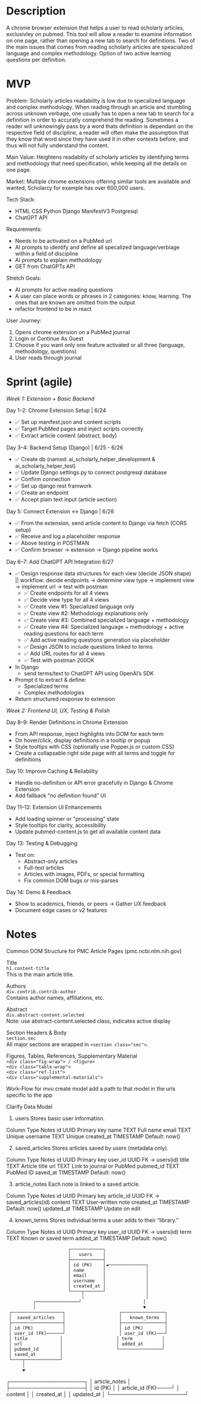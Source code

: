 # Description
A chrome browser extension that helps a user to read scholarly articles, exclusivley on pubmed. This tool will allow a reader to examine information on one page, rather than opening a new tab to search for definitions. Two of the main issues that comes from reading scholarly articles are speacialized language and complex methodology. Option of two active learning questions per definition.


# MVP 
Problem: 
Scholarly articles readability is low due to specalized language and complex methodology. When reading through an article and stumbling across unknown verbage, one usually has to open a new tab to search for a definition in order to accuratly comprehend the reading. Sometimes a reader will unknowingly pass by a word thats definition is dependant on the respective field of discipline, a reader will often make the assumption that they know that word since they have used it in other contexts before, and thus will not fully understand the content.

Main Value: 
Heightens readablity of scholarly articles by identifying terms and methodology that need specification, while keeping all the details on one page. 

Market: 
Multiple chrome extensions offering similar tools are available and wanted, Scholarcy for example has over 600,000 users.

Tech Stack:
- HTML CSS Python Django ManifestV3 Postgresql
- ChatGPT API

Requirements:
- Needs to be activated on a PubMed url 
- AI prompts to identify and define all specalized language/verbiage within a field of discipline 
- AI prompts to explain methodology 
- GET from ChatGPTs API

Stretch Goals:
- AI prompts for active reading questions
- A user can place words or phrases in 2 categories: know, learning. The ones that are known are omitted from the output
- refactor frontend to be in react

User Journey:
1. Opens chrome extension on a PubMed journal 
2. Login or Continue As Guest
3. Choose if you want only one feature activated or all three (language, methodology, questions)
4. User reads through journal 








# Sprint (agile)

*Week 1: Extension + Basic Backend*

Day 1–2: Chrome Extension Setup | 6/24
- ✅ Set up manifest.json and content scripts  
- ✅ Target PubMed pages and inject scripts correctly 
- ✅ Extract article content (abstract, body) 

Day 3–4: Backend Setup (Django) | 6/25 - 6/26
- ✅ Create db (named: ai_scholarly_helper_development & ai_scholarly_helper_test)
- ✅ Update Django settings.py to connect postgresql database
- ✅ Confirm connection
- ✅ Set up django rest framwork
- ✅ Create an endpoint
- ✅ Accept plain text input (article section)

Day 5: Connect Extension ↔ Django | 6/26
- ✅ From the extension, send article content to Django via fetch (CORS setup)
- ✅ Receive and log a placeholder response
- ✅ Above testing in POSTMAN
- ✅ Confirm browser → extension → Django pipeline works

Day 6–7: Add ChatGPT API Integration 6/27
- ✅ Design response data structures for each view (decide JSON shape) || workflow: decide endpoints → determine view type → implement view → implement url → test with postman
  - ✅ Create endpoints for all 4 views 
  - ✅ Decide view type for all 4 views 
  - ✅ Create view #1: Specialized language only
  - ✅ Create view #2: Methodology explanations only
  - ✅ Create view #3: Combined specialized language + methodology
  - ✅ Create view #4: Specialized language + methodology + active reading questions for each term
  - ✅ Add active reading questions generation via placeholder
  - ✅ Design JSON to include questions linked to terms
  - ✅ Add URL routes for all 4 views
  - ✅ Test with postman 200OK
- In Django 
  - send terms/text to ChatGPT API using OpenAI’s SDK
- Prompt it to extract & define:
  - Specialized terms
  - Complex methodologies
-  Return structured response to extension


*Week 2: Frontend UI, UX, Testing & Polish*

Day 8–9: Render Definitions in Chrome Extension
- From API response, inject highlights into DOM for each term
- On hover/click, display definitions in a tooltip or popup
- Style tooltips with CSS (optionally use Popper.js or custom CSS)
- Create a collapsable right side page with all terms and toggle for definitions  

Day 10: Improve Caching & Reliability
- Handle no-definition or API error gracefully in Django & Chrome Extension
- Add fallback “no definition found” UI

Day 11–12: Extension UI Enhancements
- Add loading spinner or "processing" state
- Style tooltips for clarity, accessibility
- Update pubmed-content.js to get all available content data 

Day 13: Testing & Debugging
- Test on:
  - Abstract-only articles
  - Full-text articles
  - Articles with images, PDFs, or special formatting
  - Fix common DOM bugs or mis-parses

Day 14: Demo & Feedback
- Show to academics, friends, or peers -> Gather UX feedback
- Document edge cases or v2 features 





# Notes
Common DOM Structure for PMC Article Pages (pmc.ncbi.nlm.nih.gov)

Title <br>
`h1.content-title`<br>
This is the main article title. <br>

Authors <br>
`div.contrib.contrib-author`<br>
Contains author names, affiliations, etc.<br>

Abstract <br>
`div.abstract-content.selected`<br>
Note: use abstract-content.selected class, indicates active display <br>

Section Headers & Body<br>
`section.sec`<br>
All major sections are wrapped in `<section class="sec">`.<br>

Figures, Tables, References, Supplementary Material<br>
`<div class="fig-wrap"> / <figure>` <br>
`<div class="table-wrap">`<br>
`<div class="ref-list">`<br>
`<div class="supplemental-materials">`<br>


Work-Flow for mvu
create model 
add a path to that model in the urls specific to the app


Clarify Data Model 
1. users
Stores basic user information.

Column	Type	Notes
id	UUID	Primary key
name	TEXT	Full name
email	TEXT	Unique
username	TEXT	Unique
created_at	TIMESTAMP	Default: now()

2. saved_articles
Stores articles saved by users (metadata only).

Column	Type	Notes
id	UUID	Primary key
user_id	UUID	FK → users(id)
title	TEXT	Article title
url	TEXT	Link to journal or PubMed
pubmed_id	TEXT	PubMed ID
saved_at	TIMESTAMP	Default: now()

3. article_notes
Each note is linked to a saved article.

Column	Type	Notes
id	UUID	Primary key
article_id	UUID	FK → saved_articles(id)
content	TEXT	User-written note
created_at	TIMESTAMP	Default: now()
updated_at	TIMESTAMP	Update on edit

4. known_terms
Stores individual terms a user adds to their “library.”

Column	Type	Notes
id	UUID	Primary key
user_id	UUID	FK → users(id)
term	TEXT	Known or saved term
added_at	TIMESTAMP	Default: now()


                           ┌────────────┐
                           │   users    │
                           ├────────────┤
                           │ id (PK)    │◄──────────────┐
                           │ name       │               │
                           │ email      │               │
                           │ username   │               │
                           │ created_at │               │
                           └────┬───────┘               │
                                │                       │
              ┌────────────────┘                       │
              │                                        ▼
     ┌───────────────────┐                    ┌────────────────┐
     │  saved_articles   │                    │   known_terms  │
     ├───────────────────┤                    ├────────────────┤
     │ id (PK)           │                    │ id (PK)        │
     │ user_id (FK)──────┘                    │ user_id (FK)───┘
     │ title            │                    │ term           │
     │ url              │                    │ added_at       │
     │ pubmed_id        │                    └────────────────┘
     │ saved_at         │
     └────┬─────────────┘
          │
          ▼
 ┌────────────────────┐
 │   article_notes     │
 ├────────────────────┤
 │ id (PK)            │
 │ article_id (FK)────┘
 │ content            │
 │ created_at         │
 │ updated_at         │
 └────────────────────┘
